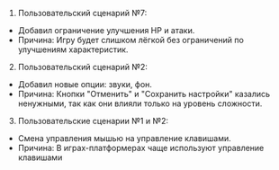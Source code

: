 1. Пользовательский сценарий №7:
- Добавил ограничение улучшения HP и атаки.
- Причина: Игру будет слишком лёгкой без ограничений по улучшениям характеристик.
2. Пользовательский сценарий №2:
- Добавил новые опции: звуки, фон.
- Причина: Кнопки "Отменить" и "Сохранить настройки" казались ненужными, так как они влияли только на уровень сложности.
3. Пользовательские сценарии №1 и №2:
- Смена управления мышью на управление клавишами.
- Причина: В играх-платформерах чаще используют управление клавишами